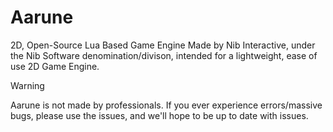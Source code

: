 # Aarune

2D, Open-Source Lua Based Game Engine
Made by Nib Interactive, under the Nib Software denomination/divison, intended for a lightweight, ease of use 2D Game Engine.

> [!WARNING]
> Aarune is not made by professionals. If you ever experience errors/massive bugs, please use the issues, and we'll hope to be up to date with issues.